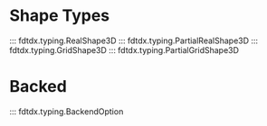 ##
# Shape Types
::: fdtdx.typing.RealShape3D
::: fdtdx.typing.PartialRealShape3D
::: fdtdx.typing.GridShape3D
::: fdtdx.typing.PartialGridShape3D

# Backed 
::: fdtdx.typing.BackendOption
